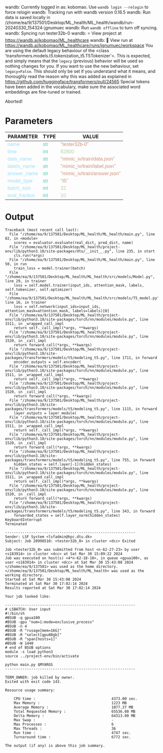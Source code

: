 wandb: Currently logged in as: kobomao. Use `wandb login --relogin` to force relogin
wandb: Tracking run with wandb version 0.16.5
wandb: Run data is saved locally in /zhome/ea/9/137501/Desktop/ML_health/ML_health/wandb/run-20240330_154324-jgnumuec
wandb: Run `wandb offline` to turn off syncing.
wandb: Syncing run tester32b-0
wandb: ⭐️ View project at https://wandb.ai/kobomao/ML_healthcare
wandb: 🚀 View run at https://wandb.ai/kobomao/ML_healthcare/runs/jgnumuec/workspace
You are using the default legacy behaviour of the <class 'transformers.models.t5.tokenization_t5.T5Tokenizer'>. This is expected, and simply means that the `legacy` (previous) behavior will be used so nothing changes for you. If you want to use the new behaviour, set `legacy=False`. This should only be set if you understand what it means, and thoroughly read the reason why this was added as explained in https://github.com/huggingface/transformers/pull/24565
Special tokens have been added in the vocabulary, make sure the associated word embeddings are fine-tuned or trained.

Aborted!

<style>
c { color: #9cdcfe; font-family: 'Verdana', sans-serif;} /* VARIABLE */
d { color: #4EC9B0; font-family: 'Verdana', sans-serif;} /* CLASS */
e { color: #569cd6; font-family: 'Verdana', sans-serif;} /* BOOL */
f { color: #b5cea8; font-family: 'Verdana', sans-serif;} /* NUMBERS */
j { color: #ce9178; font-family: 'Verdana', sans-serif;} /* STRING */
k { font-family: 'Verdana', sans-serif;} /* SYMBOLS */
</style>

# Parameters

| PARAMETER         | TYPE              | VALUE             |
|-------------------|-------------------|-------------------|
| <c>name</c>       | <d>str</d>        | <j>"tester32b-0"</j> |
| <c>time</c>       | <d>int</d>        | <f>82800</f>      |
| <c>data_name</c>  | <d>str</d>        | <j>"mimic_iv/train/data.json"</j> |
| <c>labels_name</c>| <d>str</d>        | <j>"mimic_iv/train/label.json"</j> |
| <c>answer_name</c>| <d>str</d>        | <j>"mimic_iv/train/answer.json"</j> |
| <c>model_type</c> | <d>str</d>        | <j>"t5"</j>       |
| <c>batch_size</c> | <d>int</d>        | <f>32</f>         |
| <c>eval_fraction</c>| <d>int</d>        | <f>10</f>         |

# Output

```
Traceback (most recent call last):
  File "/zhome/ea/9/137501/Desktop/ML_health/ML_health/main.py", line 82, in <module>
    scores = evaluator.evaluate(real_dict, pred_dict, name)
  File "/zhome/ea/9/137501/Desktop/ML_health/project-env/lib/python3.10/site-packages/dtu/__init__.py", line 235, in start
    cls.run(*args)
  File "/zhome/ea/9/137501/Desktop/ML_health/ML_health/main.py", line 50, in run
    train_loss = model.trainer(batch)
  File "/zhome/ea/9/137501/Desktop/ML_health/ML_health/src/models/Model.py", line 29, in trainer
    loss = self.model.trainer(input_ids, attention_mask, labels, self.tokenizer, self.optimizer)
  File "/zhome/ea/9/137501/Desktop/ML_health/ML_health/src/models/T5_model.py", line 16, in trainer
    loss = self.network(input_ids=input_ids, attention_mask=attention_mask, labels=labels)[0]
  File "/zhome/ea/9/137501/Desktop/ML_health/project-env/lib/python3.10/site-packages/torch/nn/modules/module.py", line 1511, in _wrapped_call_impl
    return self._call_impl(*args, **kwargs)
  File "/zhome/ea/9/137501/Desktop/ML_health/project-env/lib/python3.10/site-packages/torch/nn/modules/module.py", line 1520, in _call_impl
    return forward_call(*args, **kwargs)
  File "/zhome/ea/9/137501/Desktop/ML_health/project-env/lib/python3.10/site-packages/transformers/models/t5/modeling_t5.py", line 1711, in forward
    encoder_outputs = self.encoder(
  File "/zhome/ea/9/137501/Desktop/ML_health/project-env/lib/python3.10/site-packages/torch/nn/modules/module.py", line 1511, in _wrapped_call_impl
    return self._call_impl(*args, **kwargs)
  File "/zhome/ea/9/137501/Desktop/ML_health/project-env/lib/python3.10/site-packages/torch/nn/modules/module.py", line 1520, in _call_impl
    return forward_call(*args, **kwargs)
  File "/zhome/ea/9/137501/Desktop/ML_health/project-env/lib/python3.10/site-packages/transformers/models/t5/modeling_t5.py", line 1115, in forward
    layer_outputs = layer_module(
  File "/zhome/ea/9/137501/Desktop/ML_health/project-env/lib/python3.10/site-packages/torch/nn/modules/module.py", line 1511, in _wrapped_call_impl
    return self._call_impl(*args, **kwargs)
  File "/zhome/ea/9/137501/Desktop/ML_health/project-env/lib/python3.10/site-packages/torch/nn/modules/module.py", line 1520, in _call_impl
    return forward_call(*args, **kwargs)
  File "/zhome/ea/9/137501/Desktop/ML_health/project-env/lib/python3.10/site-packages/transformers/models/t5/modeling_t5.py", line 755, in forward
    hidden_states = self.layer[-1](hidden_states)
  File "/zhome/ea/9/137501/Desktop/ML_health/project-env/lib/python3.10/site-packages/torch/nn/modules/module.py", line 1511, in _wrapped_call_impl
    return self._call_impl(*args, **kwargs)
  File "/zhome/ea/9/137501/Desktop/ML_health/project-env/lib/python3.10/site-packages/torch/nn/modules/module.py", line 1520, in _call_impl
    return forward_call(*args, **kwargs)
  File "/zhome/ea/9/137501/Desktop/ML_health/project-env/lib/python3.10/site-packages/transformers/models/t5/modeling_t5.py", line 343, in forward
    forwarded_states = self.layer_norm(hidden_states)
KeyboardInterrupt
Terminated

------------------------------------------------------------
Sender: LSF System <lsfadmin@hpc.dtu.dk>
Subject: Job 20998510: <tester32b_0> in cluster <dcc> Exited

Job <tester32b_0> was submitted from host <n-62-27-23> by user <s183914> in cluster <dcc> at Sat Mar 30 15:09:22 2024
Job was executed on host(s) <4*n-62-18-10>, in queue <gpua100>, as user <s183914> in cluster <dcc> at Sat Mar 30 15:43:08 2024
</zhome/ea/9/137501> was used as the home directory.
</zhome/ea/9/137501/Desktop/ML_health/ML_health> was used as the working directory.
Started at Sat Mar 30 15:43:08 2024
Terminated at Sat Mar 30 17:02:14 2024
Results reported at Sat Mar 30 17:02:14 2024

Your job looked like:

------------------------------------------------------------
# LSBATCH: User input
#!/bin/sh
#BSUB -q gpua100
#BSUB -gpu "num=1:mode=exclusive_process"
#BSUB -n 4
#BSUB -R "rusage[mem=16G]"
#BSUB -R "select[gpu80gb]"
#BSUB -R "span[hosts=1]"
#BSUB -W 1440
# end of BSUB options
module -s load python3
source ../project-env/bin/activate

python main.py $MYARGS
------------------------------------------------------------

TERM_OWNER: job killed by owner.
Exited with exit code 143.

Resource usage summary:

    CPU time :                                   4373.00 sec.
    Max Memory :                                 1223 MB
    Average Memory :                             1077.37 MB
    Total Requested Memory :                     65536.00 MB
    Delta Memory :                               64313.00 MB
    Max Swap :                                   -
    Max Processes :                              6
    Max Threads :                                36
    Run time :                                   4747 sec.
    Turnaround time :                            6772 sec.

The output (if any) is above this job summary.


